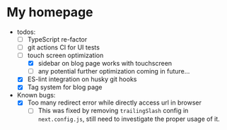 # My homepage
- todos:
  - [ ] TypeScript re-factor
  - [ ] git actions CI for UI tests
  - [ ] touch screen optimization
    - [x] sidebar on blog page works with touchscreen
    - [ ] any potential further optimization coming in future...
  - [x] ES-lint integration on husky git hooks 
  - [x] Tag system for blog page
- Known bugs:
  - [x] Too many redirect error while directly access url in browser
    - [ ] This was fixed by removing `trailingSlash` config in `next.config.js`, still need to investigate the proper usage of it.
